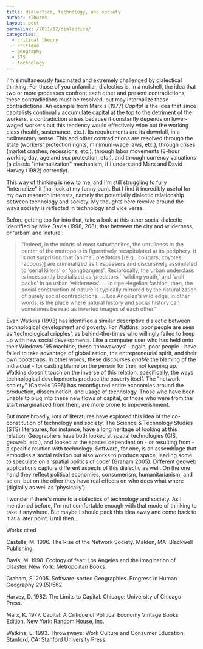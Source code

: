 ```yaml
---
title: dialectics, technology, and society
author: rlburns
layout: post
permalink: /2011/12/dialectics/
categories:
  - critical theory
  - critique
  - geography
  - STS
  - technology
---
```

 
I'm simultaneously fascinated and extremely challenged by dialectical thinking. For those of you unfamiliar, dialectics is, in a nutshell, the idea that two or more processes confront each other and present contradictions; these contradictions must be resolved, but may internalize those contradictions. An example from Marx's (1977) *Capital* is the idea that since capitalists continually accumulate capital at the top to the detriment of the workers, a contradiction arises because it constantly depends on lower-waged workers but this tendency would effectively wipe out the working class (health, sustenance, etc.). Its requirements are its downfall, in a rudimentary sense. This and other contradictions are resolved through the state (workers' protection rights, minimum-wage laws, etc.), through crises (market crashes, recessions, etc.), through labor movements (8-hour working day, age and sex protection, etc.), and through currency valuations (a classic "internalization" mechanism, if I understand Marx and David Harvey (1982) correctly).

This way of thinking is new to me, and I'm still struggling to fully "internalize" it (ha, look at my funny pun). But I find it incredibly useful for my own research interests, namely the potentially dialectic relationship between technology and society. My thoughts here revolve around the ways society is reflected in technology and vice versa.

Before getting too far into that, take a look at this other social dialectic identified by Mike Davis (1998, 208), that between the city and wilderness, or ‘urban' and ‘nature': 

> "Indeed, in the minds of most suburbanites, the unruliness in the center of the metropolis is figuratively recapitulated at its periphery. It is not surprising that \[animal\] predators \[(e.g., cougars, coyotes, racoons)\] are criminalized as trespassers and discursively assimilated to ‘serial killers' or ‘gangbangers'. Reciprocally, the urban underclass is incessantly bestialized as ‘predators,' ‘wilding youth,' and ‘wolf packs' in an urban ‘wilderness'. ... In ripe Hegelian fashion, then, the social construction of nature is typically mirrored by the naturalization of purely social contradictions. ... Los Angeles's wild edge, in other words, is the place where natural history and social history can sometimes be read as inverted images of each other."

Evan Watkins (1993) has identified a similar descriptive dialectic between technological development and poverty. For Watkins, poor people are seen as ‘technological cripples', as behind-the-times who willingly failed to keep up with new social developments. Like a computer user who has held onto their Windows '95 machine, these ‘throwaways' - again, poor people - have failed to take advantage of globalization, the entrepreneurial spirit, and their own bootstraps. In other words, these discourses *enable* the blaming of the individual - for casting blame on the person for their not keeping up. Watkins doesn't touch on the inverse of this relation, specifically, the ways technological developments produce the poverty itself. The "network society" (Castells 1996) has reconfigured entire economies around the production, dissemination, and usage of technology. Those who have been unable to plug into these new flows of capital, or those who were from the start marginalized from them, are more prone to impoverishment.

But more broadly, lots of literatures have explored this idea of the co-constitution of technology and society. The Science & Technology Studies (STS) literatures, for instance, have a long heritage of looking at this relation. Geographers have both looked at spatial technologies (GIS, geoweb, etc.), and looked at the spaces dependent on - or resulting from - a specific relation with technology. Software, for one, is an assemblage that embodies a social relation but also works to produce space, leading some to speculate on a ‘spatial politics of code' (Graham 2005). Different geoweb applications capture different aspects of this dialectic as well. On the one hand they reflect political economies, consumerism, humanitarianism, and so on, but on the other they have real effects on who does what where (digitally as well as ‘physically').

I wonder if there's more to a dialectics of technology and society. As I mentioned before, I'm not comfortable enough with that mode of thinking to take it anywhere. But maybe I should pack this idea away and come back to it at a later point. Until then...

Works cited

Castells, M. 1996. The Rise of the Network Society. Malden, MA: Blackwell Publishing.

Davis, M. 1998. Ecology of fear: Los Angeles and the imagination of disaster. New York: Metropolitan Books.

Graham, S. 2005. Software-sorted Geographies. Progress in Human Geography 29 (5):562.

Harvey, D. 1982. The Limits to Capital. Chicago: University of Chicago Press.

Marx, K. 1977. Capital: A Critique of Political Economy Vintage Books Edition. New York: Random House, Inc.

Watkins, E. 1993. Throwaways: Work Culture and Consumer Education. Stanford, CA: Stanford University Press.